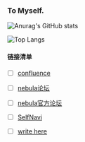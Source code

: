 ### To Myself.

![Anurag's GitHub stats](https://github-readme-stats.vercel.app/api?username=SuperYoko&show_icons=true&theme=radical)

 ![Top Langs](https://github-readme-stats.vercel.app/api/top-langs/?username=SuperYoko&hide=javascript,css,scss,html&theme=tokyonight)

#### 链接清单

- [ ] [confluence](https://confluence.nebula-graph.io/#all-updates)

- [ ] [nebula论坛](https://discuss.nebula-graph.com.cn/)

- [ ] [nebula官方论坛](https://nebula-graph.io/)

- [ ] [SelfNavi](http://www.superyoko.com/)

- [ ] [write here](https://github.com/SuperYoko/blog)


